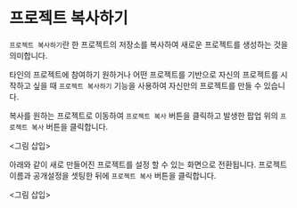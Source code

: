 # 프로젝트 복사하기

`프로젝트 복사하기`란 한 프로젝트의 저장소를 복사하여 새로운 프로젝트를 생성하는 것을 의미합니다.

타인의 프로젝트에 참여하기 원하거나 어떤 프로젝트를 기반으로 자신의 프로젝트를 시작하고 싶을 때 `프로젝트 복사하기` 기능을 사용하여 자신만의 프로젝트를 만들 수 있습니다.

복사를 원하는 프로젝트로 이동하여 `프로젝트 복사` 버튼을 클릭하고 발생한 팝업 위의 `프로젝트 복사` 버튼을 클릭합니다.

<그림 삽입>

아래와 같이 새로 만들어진 프로젝트를 설정 할 수 있는 화면으로 전환됩니다. 프로젝트 이름과 공개설정을 셋팅한 뒤에 `프로젝트 복사` 버튼을 클릭합니다.

<그림 삽입>